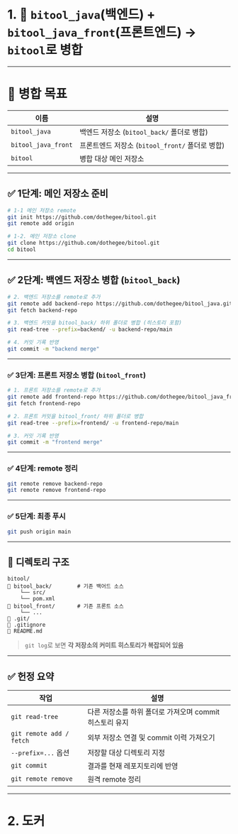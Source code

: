 # 1. 🧩 `bitool_java`(백엔드) + `bitool_java_front`(프론트엔드) → `bitool`로 병합

---

# 🎯 병합 목표

| 이름                  | 설명                                 |
| ------------------- | ---------------------------------- |
| `bitool_java`       | 백엔드 저장소 (`bitool_back/` 폴더로 병합)    |
| `bitool_java_front` | 프론트엔드 저장소 (`bitool_front/` 폴더로 병합) |
| `bitool`            | 병합 대상 메인 저장소             |

---
## ✅ 1단계: 메인 저장소 준비
```bash
# 1-1 메인 저장소 remote
git init https://github.com/dothegee/bitool.git
git remote add origin 

```


```bash
# 1-2. 메인 저장소 clone
git clone https://github.com/dothegee/bitool.git
cd bitool
```

---

## ✅ 2단계: 백엔드 저장소 병합 (`bitool_back`)

```bash
# 2. 백엔드 저장소를 remote로 추가
git remote add backend-repo https://github.com/dothegee/bitool_java.git
git fetch backend-repo

# 3. 백엔드 커밋을 bitool_back/ 하위 폴더로 병합 (히스토리 포함)
git read-tree --prefix=backend/ -u backend-repo/main

# 4. 커밋 기록 반영
git commit -m "backend merge"
```

---

### ✅ 3단계: 프론트 저장소 병합 (`bitool_front`)

```bash
# 1. 프론트 저장소를 remote로 추가
git remote add frontend-repo https://github.com/dothegee/bitool_java_front.git
git fetch frontend-repo

# 2. 프론트 커밋을 bitool_front/ 하위 폴더로 병합
git read-tree --prefix=frontend/ -u frontend-repo/main

# 3. 커밋 기록 반영
git commit -m "frontend merge"
```

---

### ✅ 4단계: remote 정리

```bash
git remote remove backend-repo
git remote remove frontend-repo
```

---

### ✅ 5단계: 최종 푸시

```bash
git push origin main
```

---

## 📁 디렉토리 구조

```
bitool/
🔹 bitool_back/        # 기존 백어드 소스
    └── src/
    └── pom.xml
🔹 bitool_front/       # 기존 프론트 소스
    └── ...
🔹 .git/
🔹 .gitignore
🔹 README.md
```

> `git log`로 보면 **각 저장소의 커미트 히스토리가 복잡되어 있음**

---

## ✅ 헌정 요약

| 작업                       | 설명                              |
| ------------------------ | ------------------------------- |
| `git read-tree`          | 다른 저장소를 하위 폴더로 가져오며 commit 히스토리 유지 |
| `git remote add / fetch` | 외부 저장소 연결 및 commit 이력 가져오기         |
| `--prefix=...` 옵션        | 저장할 대상 디렉토리 지정                 |
| `git commit`             | 결과를 현재 레포지토리에 반영             |
| `git remote remove`      | 원격 remote 정리       |

---

# 2. 도커
